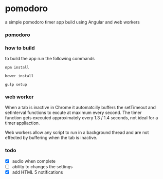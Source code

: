 # pomodoro
a simple pomodoro timer app build using Angular and web workers

### pomodoro

### how to build

to build the app run the following commands

	npm install
	
	bower install
	
	gulp setup

### web worker

When a tab is inactive in Chrome it automatcilly buffers the setTimeout and setInterval functions to excute at maximum every second. The timer function gets executed approximately every 1.3 / 1.4 seconds, not ideal for a timer appliaction.

Web workers allow any script to run in a background thread and are not effected by buffering when the tab is inactive.

### todo

- [x] audio when complete
- [ ] ability to changes the settings
- [x] add HTML 5 notifications
